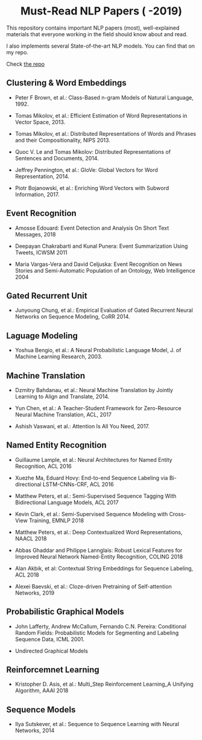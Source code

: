 <h1 align="center">Must-Read NLP Papers ( -2019)</h1>

This repository contains important NLP papers (most), well-explained materials that everyone working in the field should know about and read.

I also implements several State-of-the-art NLP models. You can find that on my repo.

Check [the repo](https://github.com/pjlintw?tab=repositories)


## Clustering & Word Embeddings

* Peter F Brown, et al.: Class-Based n-gram Models of Natural Language, 1992.

* Tomas Mikolov, et al.: Efficient Estimation of Word Representations in Vector Space, 2013.

* Tomas Mikolov, et al.: Distributed Representations of Words and Phrases and their Compositionality, NIPS 2013.

* Quoc V. Le and Tomas Mikolov: Distributed Representations of Sentences and Documents, 2014.

* Jeffrey Pennington, et al.: GloVe: Global Vectors for Word Representation, 2014.

* Piotr Bojanowski, et al.: Enriching Word Vectors with Subword Information, 2017.

## Event Recognition

* Amosse Edouard: Event Detection and Analysis On Short Text Messages, 2018

* Deepayan Chakrabarti and Kunal Punera: Event Summarization Using Tweets, ICWSM 2011

* Maria Vargas-Vera and David Celjuska: Event Recognition on News Stories and Semi-Automatic Population of an Ontology, Web Intelligence 2004

## Gated Recurrent Unit

* Junyoung Chung, et al.: Empirical Evaluation of Gated Recurrent Neural Networks on Sequence Modeling, CoRR 2014.

## Laguage Modeling

* Yoshua Bengio, et al.: A Neural Probabilistic Language Model, J. of Machine Learning Research, 2003.

## Machine Translation

* Dzmitry Bahdanau, et al.: Neural Machine Translation by Jointly Learning to Align and Translate, 2014.

* Yun Chen, et al.: A Teacher-Student Framework for Zero-Resource Neural Machine Translation, ACL, 2017

* Ashish Vaswani, et al.: Attention Is All You Need, 2017.

## Named Entity Recognition

* Guillaume Lample, et al.: Neural Architectures for Named Entity Recognition, ACL 2016

* Xuezhe Ma, Eduard Hovy: End-to-end Sequence Labeling via Bi-directional LSTM-CNNs-CRF, ACL 2016

* Matthew Peters, et al.: Semi-Supervised Sequence Tagging With Bidirectional Language Models, ACL 2017

* Kevin Clark, et al.: Semi-Supervised Sequence Modeling with Cross-View Training, EMNLP 2018

* Matthew Peters, et al.: Deep Contextualized Word Representations, NAACL 2018

* Abbas Ghaddar and Philippe Lannglais: Robust Lexical Features for Improved Neural Network Named-Entity Recognition, COLING 2018

* Alan Akbik, et al: Contextual String Embeddings for Sequence Labeling, ACL 2018

* Alexei Baevski, et al.: Cloze-driven Pretraining of Self-attention Networks, 2019

## Probabilistic Graphical Models

* John Lafferty, Andrew McCallum, Fernando C.N. Pereira: Conditional Random Fields: Probabilistic Models for Segmenting and Labeling Sequence Data, ICML 2001.

* Undirected Graphical Models

## Reinforcemnet Learning

* Kristopher D. Asis, et al.: Multi_Step Reinforcement Learning_A Unifying Algorithm, AAAI 2018

## Sequence Models

* Ilya Sutskever, et al.: Sequence to Sequence Learning with Neural Networks, 2014